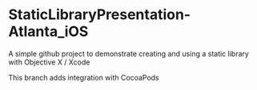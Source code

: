 StaticLibraryPresentation-Atlanta_iOS
=====================================

A simple github project to demonstrate creating and using a static library with Objective X / Xcode

This branch adds integration with CocoaPods
